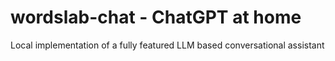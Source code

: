 # wordslab-chat - ChatGPT at home

Local implementation of a fully featured LLM based conversational assistant
